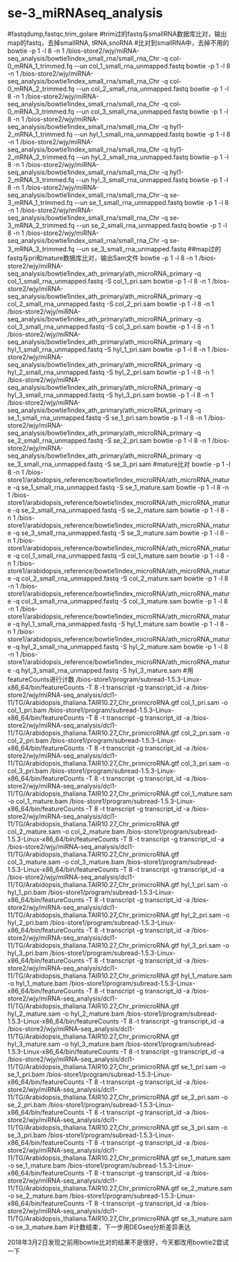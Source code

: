 # se-3_miRNAseq_analysis
#fastqdump,fastqc,trim_golare
#trim过的fastq与smallRNA数据库比对，输出map的fastq，去掉smallRNA, tRNA,snoRNA
#比对到smallRNA中，去掉不用的
bowtie -p 1 -l 8 -n 1 /bios-store2/wjy/miRNA-seq_analysis/bowtie1index_small_rna/small_rna_Chr -q col-0_mRNA_1_trimmed.fq --un col_1_small_rna_unmapped.fastq
bowtie -p 1 -l 8 -n 1 /bios-store2/wjy/miRNA-seq_analysis/bowtie1index_small_rna/small_rna_Chr -q col-0_mRNA_2_trimmed.fq --un col_2_small_rna_unmapped.fastq
bowtie -p 1 -l 8 -n 1 /bios-store2/wjy/miRNA-seq_analysis/bowtie1index_small_rna/small_rna_Chr -q col-0_mRNA_3_trimmed.fq --un col_3_small_rna_unmapped.fastq
bowtie -p 1 -l 8 -n 1 /bios-store2/wjy/miRNA-seq_analysis/bowtie1index_small_rna/small_rna_Chr -q hyl1-2_mRNA_1_trimmed.fq --un hyl_1_small_rna_unmapped.fastq
bowtie -p 1 -l 8 -n 1 /bios-store2/wjy/miRNA-seq_analysis/bowtie1index_small_rna/small_rna_Chr -q hyl1-2_mRNA_2_trimmed.fq --un hyl_2_small_rna_unmapped.fastq
bowtie -p 1 -l 8 -n 1 /bios-store2/wjy/miRNA-seq_analysis/bowtie1index_small_rna/small_rna_Chr -q hyl1-2_mRNA_3_trimmed.fq --un hyl_3_small_rna_unmapped.fastq
bowtie -p 1 -l 8 -n 1 /bios-store2/wjy/miRNA-seq_analysis/bowtie1index_small_rna/small_rna_Chr -q se-3_mRNA_1_trimmed.fq --un se_1_small_rna_unmapped.fastq
bowtie -p 1 -l 8 -n 1 /bios-store2/wjy/miRNA-seq_analysis/bowtie1index_small_rna/small_rna_Chr -q se-3_mRNA_2_trimmed.fq --un se_2_small_rna_unmapped.fastq
bowtie -p 1 -l 8 -n 1 /bios-store2/wjy/miRNA-seq_analysis/bowtie1index_small_rna/small_rna_Chr -q se-3_mRNA_3_trimmed.fq --un se_3_small_rna_unmapped.fastq
##map过的fastq与pri和mature数据库比对，输出Sam文件
bowtie -p 1 -l 8 -n 1 /bios-store2/wjy/miRNA-seq_analysis/bowtie1index_ath_primary/ath_microRNA_primary -q col_1_small_rna_unmapped.fastq -S col_1_pri.sam
bowtie -p 1 -l 8 -n 1 /bios-store2/wjy/miRNA-seq_analysis/bowtie1index_ath_primary/ath_microRNA_primary -q col_2_small_rna_unmapped.fastq -S col_2_pri.sam
bowtie -p 1 -l 8 -n 1 /bios-store2/wjy/miRNA-seq_analysis/bowtie1index_ath_primary/ath_microRNA_primary -q col_3_small_rna_unmapped.fastq -S col_3_pri.sam
bowtie -p 1 -l 8 -n 1 /bios-store2/wjy/miRNA-seq_analysis/bowtie1index_ath_primary/ath_microRNA_primary -q hyl_1_small_rna_unmapped.fastq -S hyl_1_pri.sam
bowtie -p 1 -l 8 -n 1 /bios-store2/wjy/miRNA-seq_analysis/bowtie1index_ath_primary/ath_microRNA_primary -q hyl_2_small_rna_unmapped.fastq -S hyl_2_pri.sam
bowtie -p 1 -l 8 -n 1 /bios-store2/wjy/miRNA-seq_analysis/bowtie1index_ath_primary/ath_microRNA_primary -q hyl_3_small_rna_unmapped.fastq -S hyl_3_pri.sam
bowtie -p 1 -l 8 -n 1 /bios-store2/wjy/miRNA-seq_analysis/bowtie1index_ath_primary/ath_microRNA_primary -q se_1_small_rna_unmapped.fastq -S se_1_pri.sam
bowtie -p 1 -l 8 -n 1 /bios-store2/wjy/miRNA-seq_analysis/bowtie1index_ath_primary/ath_microRNA_primary -q se_2_small_rna_unmapped.fastq -S se_2_pri.sam
bowtie -p 1 -l 8 -n 1 /bios-store2/wjy/miRNA-seq_analysis/bowtie1index_ath_primary/ath_microRNA_primary -q se_3_small_rna_unmapped.fastq -S se_3_pri.sam
#mature比对
bowtie -p 1 -l 8 -n 1 /bios-store1/arabidopsis_reference/bowtie1index_microRNA/ath_microRNA_mature -q se_1_small_rna_unmapped.fastq -S se_1_mature.sam
bowtie -p 1 -l 8 -n 1 /bios-store1/arabidopsis_reference/bowtie1index_microRNA/ath_microRNA_mature -q se_2_small_rna_unmapped.fastq -S se_2_mature.sam
bowtie -p 1 -l 8 -n 1 /bios-store1/arabidopsis_reference/bowtie1index_microRNA/ath_microRNA_mature -q se_3_small_rna_unmapped.fastq -S se_3_mature.sam
bowtie -p 1 -l 8 -n 1 /bios-store1/arabidopsis_reference/bowtie1index_microRNA/ath_microRNA_mature -q col_1_small_rna_unmapped.fastq -S col_1_mature.sam
bowtie -p 1 -l 8 -n 1 /bios-store1/arabidopsis_reference/bowtie1index_microRNA/ath_microRNA_mature -q col_2_small_rna_unmapped.fastq -S col_2_mature.sam
bowtie -p 1 -l 8 -n 1 /bios-store1/arabidopsis_reference/bowtie1index_microRNA/ath_microRNA_mature -q col_3_small_rna_unmapped.fastq -S col_3_mature.sam
bowtie -p 1 -l 8 -n 1 /bios-store1/arabidopsis_reference/bowtie1index_microRNA/ath_microRNA_mature -q hyl_1_small_rna_unmapped.fastq -S hyl_1_mature.sam
bowtie -p 1 -l 8 -n 1 /bios-store1/arabidopsis_reference/bowtie1index_microRNA/ath_microRNA_mature -q hyl_2_small_rna_unmapped.fastq -S hyl_2_mature.sam
bowtie -p 1 -l 8 -n 1 /bios-store1/arabidopsis_reference/bowtie1index_microRNA/ath_microRNA_mature -q hyl_3_small_rna_unmapped.fastq -S hyl_3_mature.sam
#用featureCounts进行计数
/bios-store1/program/subread-1.5.3-Linux-x86_64/bin/featureCounts -T 8 -t transcript -g transcript_id -a /bios-store2/wjy/miRNA-seq_analysis/dcl1-11/TG/Arabidopsis_thaliana.TAIR10.27_Chr_primicroRNA.gtf col_1_pri.sam -o col_1_pri.bam
/bios-store1/program/subread-1.5.3-Linux-x86_64/bin/featureCounts -T 8 -t transcript -g transcript_id -a /bios-store2/wjy/miRNA-seq_analysis/dcl1-11/TG/Arabidopsis_thaliana.TAIR10.27_Chr_primicroRNA.gtf col_2_pri.sam -o col_2_pri.bam
/bios-store1/program/subread-1.5.3-Linux-x86_64/bin/featureCounts -T 8 -t transcript -g transcript_id -a /bios-store2/wjy/miRNA-seq_analysis/dcl1-11/TG/Arabidopsis_thaliana.TAIR10.27_Chr_primicroRNA.gtf col_3_pri.sam -o col_3_pri.bam
/bios-store1/program/subread-1.5.3-Linux-x86_64/bin/featureCounts -T 8 -t transcript -g transcript_id -a /bios-store2/wjy/miRNA-seq_analysis/dcl1-11/TG/Arabidopsis_thaliana.TAIR10.27_Chr_primicroRNA.gtf col_1_mature.sam -o col_1_mature.bam
/bios-store1/program/subread-1.5.3-Linux-x86_64/bin/featureCounts -T 8 -t transcript -g transcript_id -a /bios-store2/wjy/miRNA-seq_analysis/dcl1-11/TG/Arabidopsis_thaliana.TAIR10.27_Chr_primicroRNA.gtf col_2_mature.sam -o col_2_mature.bam
/bios-store1/program/subread-1.5.3-Linux-x86_64/bin/featureCounts -T 8 -t transcript -g transcript_id -a /bios-store2/wjy/miRNA-seq_analysis/dcl1-11/TG/Arabidopsis_thaliana.TAIR10.27_Chr_primicroRNA.gtf col_3_mature.sam -o col_3_mature.bam
/bios-store1/program/subread-1.5.3-Linux-x86_64/bin/featureCounts -T 8 -t transcript -g transcript_id -a /bios-store2/wjy/miRNA-seq_analysis/dcl1-11/TG/Arabidopsis_thaliana.TAIR10.27_Chr_primicroRNA.gtf hyl_1_pri.sam -o hyl_1_pri.bam
/bios-store1/program/subread-1.5.3-Linux-x86_64/bin/featureCounts -T 8 -t transcript -g transcript_id -a /bios-store2/wjy/miRNA-seq_analysis/dcl1-11/TG/Arabidopsis_thaliana.TAIR10.27_Chr_primicroRNA.gtf hyl_2_pri.sam -o hyl_2_pri.bam
/bios-store1/program/subread-1.5.3-Linux-x86_64/bin/featureCounts -T 8 -t transcript -g transcript_id -a /bios-store2/wjy/miRNA-seq_analysis/dcl1-11/TG/Arabidopsis_thaliana.TAIR10.27_Chr_primicroRNA.gtf hyl_3_pri.sam -o hyl_3_pri.bam
/bios-store1/program/subread-1.5.3-Linux-x86_64/bin/featureCounts -T 8 -t transcript -g transcript_id -a /bios-store2/wjy/miRNA-seq_analysis/dcl1-11/TG/Arabidopsis_thaliana.TAIR10.27_Chr_primicroRNA.gtf hyl_1_mature.sam -o hyl_1_mature.bam
/bios-store1/program/subread-1.5.3-Linux-x86_64/bin/featureCounts -T 8 -t transcript -g transcript_id -a /bios-store2/wjy/miRNA-seq_analysis/dcl1-11/TG/Arabidopsis_thaliana.TAIR10.27_Chr_primicroRNA.gtf hyl_2_mature.sam -o hyl_2_mature.bam
/bios-store1/program/subread-1.5.3-Linux-x86_64/bin/featureCounts -T 8 -t transcript -g transcript_id -a /bios-store2/wjy/miRNA-seq_analysis/dcl1-11/TG/Arabidopsis_thaliana.TAIR10.27_Chr_primicroRNA.gtf hyl_3_mature.sam -o hyl_3_mature.bam
/bios-store1/program/subread-1.5.3-Linux-x86_64/bin/featureCounts -T 8 -t transcript -g transcript_id -a /bios-store2/wjy/miRNA-seq_analysis/dcl1-11/TG/Arabidopsis_thaliana.TAIR10.27_Chr_primicroRNA.gtf se_1_pri.sam -o se_1_pri.bam
/bios-store1/program/subread-1.5.3-Linux-x86_64/bin/featureCounts -T 8 -t transcript -g transcript_id -a /bios-store2/wjy/miRNA-seq_analysis/dcl1-11/TG/Arabidopsis_thaliana.TAIR10.27_Chr_primicroRNA.gtf se_2_pri.sam -o se_2_pri.bam
/bios-store1/program/subread-1.5.3-Linux-x86_64/bin/featureCounts -T 8 -t transcript -g transcript_id -a /bios-store2/wjy/miRNA-seq_analysis/dcl1-11/TG/Arabidopsis_thaliana.TAIR10.27_Chr_primicroRNA.gtf se_3_pri.sam -o se_3_pri.bam
/bios-store1/program/subread-1.5.3-Linux-x86_64/bin/featureCounts -T 8 -t transcript -g transcript_id -a /bios-store2/wjy/miRNA-seq_analysis/dcl1-11/TG/Arabidopsis_thaliana.TAIR10.27_Chr_primicroRNA.gtf se_1_mature.sam -o se_1_mature.bam
/bios-store1/program/subread-1.5.3-Linux-x86_64/bin/featureCounts -T 8 -t transcript -g transcript_id -a /bios-store2/wjy/miRNA-seq_analysis/dcl1-11/TG/Arabidopsis_thaliana.TAIR10.27_Chr_primicroRNA.gtf se_2_mature.sam -o se_2_mature.bam
/bios-store1/program/subread-1.5.3-Linux-x86_64/bin/featureCounts -T 8 -t transcript -g transcript_id -a /bios-store2/wjy/miRNA-seq_analysis/dcl1-11/TG/Arabidopsis_thaliana.TAIR10.27_Chr_primicroRNA.gtf se_3_mature.sam -o se_3_mature.bam
#计数结束，下一步用DEGseq分析差异表达


2018年3月2日发现之前用bowtie比对的结果不是很好，今天都改用bowtie2尝试一下
